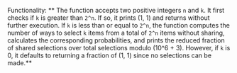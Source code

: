 Functionality: ** The function accepts two positive integers `n` and `k`. It first checks if `k` is greater than `2^n`. If so, it prints (1, 1) and returns without further execution. If `k` is less than or equal to `2^n`, the function computes the number of ways to select `k` items from a total of `2^n` items without sharing, calculates the corresponding probabilities, and prints the reduced fraction of shared selections over total selections modulo \(10^6 + 3\). However, if `k` is 0, it defaults to returning a fraction of (1, 1) since no selections can be made.**